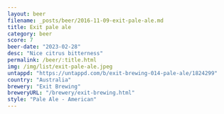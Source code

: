 ```yaml
---
layout: beer
filename: _posts/beer/2016-11-09-exit-pale-ale.md
title: Exit pale ale
category: beer
score: 7
beer-date: "2023-02-28"
desc: "Nice citrus bitterness"
permalink: /beer/:title.html
img: /img/list/exit-pale-ale.jpeg
untappd: "https://untappd.com/b/exit-brewing-014-pale-ale/1824299"
country: "Australia"
brewery: "Exit Brewing"
breweryURL: "/brewery/exit-brewing.html"
style: "Pale Ale - American"
---
```

